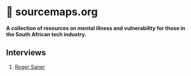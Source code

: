 # 🧠 sourcemaps.org

**A collection of resources on mental illness and vulnerability for those in the South African tech industry.**

## Interviews

1. [Roger Saner](https://github.com/schalkventer/sourcemaps.org/tree/main/001-roger-saner)
